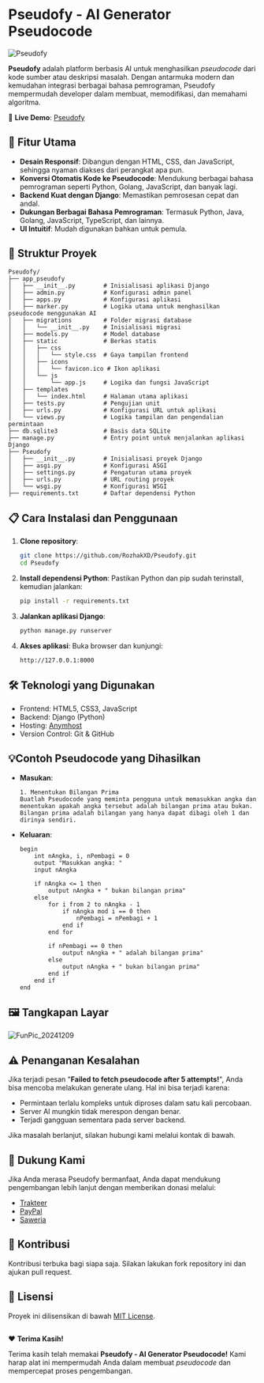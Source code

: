 # Pseudofy - AI Generator Pseudocode
![Pseudofy](https://github.com/user-attachments/assets/987fbe02-538c-43a3-bb0b-6ffd31ffbc9f)

**Pseudofy** adalah platform berbasis AI untuk menghasilkan _pseudocode_ dari kode sumber atau deskripsi masalah. Dengan antarmuka modern dan kemudahan integrasi berbagai bahasa pemrograman, Pseudofy mempermudah developer dalam membuat, memodifikasi, dan memahami algoritma.

🔗 **Live Demo**: [Pseudofy](https://pseudofy.rozhak.biz.id/)

## 🚀 Fitur Utama
- **Desain Responsif**: Dibangun dengan HTML, CSS, dan JavaScript, sehingga nyaman diakses dari perangkat apa pun.
- **Konversi Otomatis Kode ke Pseudocode**: Mendukung berbagai bahasa pemrograman seperti Python, Golang, JavaScript, dan banyak lagi.
- **Backend Kuat dengan Django**: Memastikan pemrosesan cepat dan andal.
- **Dukungan Berbagai Bahasa Pemrograman**: Termasuk Python, Java, Golang, JavaScript, TypeScript, dan lainnya.
- **UI Intuitif**: Mudah digunakan bahkan untuk pemula.

## 📂 Struktur Proyek
```plaintext
Pseudofy/
├── app_pseudofy
│   ├── __init__.py        # Inisialisasi aplikasi Django
│   ├── admin.py           # Konfigurasi admin panel
│   ├── apps.py            # Konfigurasi aplikasi
│   ├── marker.py          # Logika utama untuk menghasilkan pseudocode menggunakan AI
│   ├── migrations         # Folder migrasi database
│   │   └── __init__.py    # Inisialisasi migrasi
│   ├── models.py          # Model database
│   ├── static             # Berkas statis
│   │   ├── css
│   │   │   └── style.css  # Gaya tampilan frontend
│   │   ├── icons
│   │   │   └── favicon.ico # Ikon aplikasi
│   │   └── js
│   │       └── app.js     # Logika dan fungsi JavaScript
│   ├── templates
│   │   └── index.html     # Halaman utama aplikasi
│   ├── tests.py           # Pengujian unit
│   ├── urls.py            # Konfigurasi URL untuk aplikasi
│   └── views.py           # Logika tampilan dan pengendalian permintaan
├── db.sqlite3             # Basis data SQLite
├── manage.py              # Entry point untuk menjalankan aplikasi Django
├── Pseudofy
│   ├── __init__.py        # Inisialisasi proyek Django
│   ├── asgi.py            # Konfigurasi ASGI
│   ├── settings.py        # Pengaturan utama proyek
│   ├── urls.py            # URL routing proyek
│   └── wsgi.py            # Konfigurasi WSGI
├── requirements.txt       # Daftar dependensi Python
```

## 📋 Cara Instalasi dan Penggunaan
1. **Clone repository**:
    ```bash
    git clone https://github.com/RozhakXD/Pseudofy.git
    cd Pseudofy
    ```
2. **Install dependensi Python**: Pastikan Python dan pip sudah terinstall, kemudian jalankan:
    ```bash
    pip install -r requirements.txt
    ```
3. **Jalankan aplikasi Django**:
    ```bash
    python manage.py runserver
    ```
4. **Akses aplikasi**:
    Buka browser dan kunjungi:
    ```
    http://127.0.0.1:8000
    ```

## 🛠️ Teknologi yang Digunakan
- Frontend: HTML5, CSS3, JavaScript
- Backend: Django (Python)
- Hosting: [Anymhost](https://anymhost.id/)
- Version Control: Git & GitHub

## 💡Contoh Pseudocode yang Dihasilkan
- **Masukan**:
    ```plaintext
    1. Menentukan Bilangan Prima
    Buatlah Pseudocode yang meminta pengguna untuk memasukkan angka dan menentukan apakah angka tersebut adalah bilangan prima atau bukan. Bilangan prima adalah bilangan yang hanya dapat dibagi oleh 1 dan dirinya sendiri.
    ```
- **Keluaran**:
    ```plaintext
    begin
        int nAngka, i, nPembagi = 0
        output "Masukkan angka: "
        input nAngka
    
        if nAngka <= 1 then
            output nAngka + " bukan bilangan prima"
        else
            for i from 2 to nAngka - 1
                if nAngka mod i == 0 then
                    nPembagi = nPembagi + 1
                end if
            end for
    
            if nPembagi == 0 then
                output nAngka + " adalah bilangan prima"
            else
                output nAngka + " bukan bilangan prima"
            end if
        end if
    end
    ```

## 🖼️ Tangkapan Layar
![FunPic_20241209](https://github.com/user-attachments/assets/c97d62ad-5030-4a2c-980a-f45f4368e3f6)

## ⚠️ Penanganan Kesalahan
Jika terjadi pesan "**Failed to fetch pseudocode after 5 attempts!**", Anda bisa mencoba melakukan generate ulang.
Hal ini bisa terjadi karena:

- Permintaan terlalu kompleks untuk diproses dalam satu kali percobaan.
- Server AI mungkin tidak merespon dengan benar.
- Terjadi gangguan sementara pada server backend.

Jika masalah berlanjut, silakan hubungi kami melalui kontak di bawah.

## 💖 Dukung Kami
Jika Anda merasa Pseudofy bermanfaat, Anda dapat mendukung pengembangan lebih lanjut dengan memberikan donasi melalui:

- [Trakteer](https://trakteer.id/rozhak_official/tip)
- [PayPal](https://paypal.me/rozhak9)
- [Saweria](https://saweria.co/rozhak9)

## 🤝 Kontribusi
Kontribusi terbuka bagi siapa saja. Silakan lakukan fork repository ini dan ajukan pull request.

## 📝 Lisensi
Proyek ini dilisensikan di bawah [MIT License](LICENSE).

##
❤️ **Terima Kasih!**

Terima kasih telah memakai **Pseudofy - AI Generator Pseudocode!** Kami harap alat ini mempermudah Anda dalam membuat _pseudocode_ dan mempercepat proses pengembangan.
##
